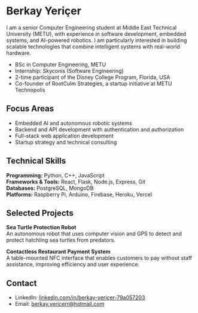 # Berkay Yeriçer

I am a senior Computer Engineering student at Middle East Technical University (METU), with experience in software development, embedded systems, and AI-powered robotics. I am particularly interested in building scalable technologies that combine intelligent systems with real-world hardware.

- BSc in Computer Engineering, METU  
- Internship: Skyconis (Software Engineering)  
- 2-time participant of the Disney College Program, Florida, USA  
- Co-founder of RootCulm Strategies, a startup initiative at METU Technopolis  

## Focus Areas

- Embedded AI and autonomous robotic systems  
- Backend and API development with authentication and authorization  
- Full-stack web application development  
- Startup strategy and technical consulting

## Technical Skills

**Programming:** Python, C++, JavaScript  
**Frameworks & Tools:** React, Flask, Node.js, Express, Git  
**Databases:** PostgreSQL, MongoDB  
**Platforms:** Raspberry Pi, Arduino, Firebase, Heroku, Vercel  

## Selected Projects

**Sea Turtle Protection Robot**  
An autonomous robot that uses computer vision and GPS to detect and protect hatchling sea turtles from predators.

**Contactless Restaurant Payment System**  
A table-mounted NFC interface that enables customers to pay without staff assistance, improving efficiency and user experience.

## Contact

- LinkedIn: [linkedin.com/in/berkay-yeriçer-79a057203](https://www.linkedin.com/in/berkay-yeri%C3%A7er-79a057203)  
- Email: berkay.yericerr@hotmail.com
